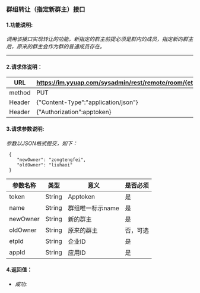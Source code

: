 ### 群组转让（指定新群主）接口

#### 1.功能说明:
*调用该接口实现转让的功能，新指定的群主前提必须是群内的成员，指定新的群主后，原来的群主会作为群的普通成员存在。*
***

#### 2.请求体说明：


|URL|https://im.yyuap.com/sysadmin/rest/remote/room/{etpId}/{appId}/{name}/owner|
|----|----|
|method|PUT|
|Header|{"Content-Type":"application/json"}|
|Header|{"Authorization":apptoken}|


#### 3.请求参数说明:

*参数以JSON格式提交，如下：*

	 {
 		"newOwner": "zongtengfei",
 		"oldOwner": "liuhaoi"
 	 }

|参数名称|类型|意义|是否必须|
|----|----|----|----|
|token|String|Apptoken|是|
|name|String|群组唯一标示name|是|
|newOwner|String|新的群主|是|
|oldOwner|String|原来的群主|否，可选|
|etpId|String|企业ID|是|
|appId|String|应用ID|是|

#### 4.返回值：

- *成功:*

